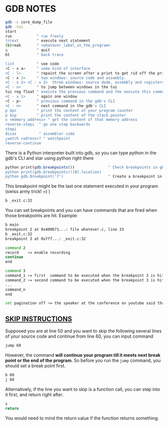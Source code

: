 # GDB NOTES

```bash
gdb -c core_dump_file
gdb -tui      
start
run           " run freely
(n)ext        " execute next statement
(b)reak       " <whatever_label_in_the_program>
q             " quit
bt            " back trace

list          " see code
<C - x a>     " some kind of interface
<C - l>       " repaint the screen after a print to get rid off the printed message
<C - x 2>     " two windows: source code and assembly.
<C - x 2> <C - x 2>  three windows: source dode, assembly and registers
<C - o>       " to jump between windows in the tui
tui reg float " execute the previous command and the execute this command to show the float registers
<C - x 1>     " again one window
<C - p>       " previous command in the gdb's CLI
<C - n>       " next command in the gdb's CLI
p $pc         " print the content of your program counter
p $sp         " print the content of the stack pointer
x <memory_address> " get the content of that memory address
reverse-stepi  " go one step backwards
stepi
disas          " assembler code
¿watch <adress>? " watchpoint
reverse-continue
```

There is a Python interpreter built into gdb, so you can type python in the gdb's CLI and star using python right there

```bash
python print(gdb.breakpoints())               " Check breakpoints in gbd using the built-in python
python print(gdb.breakpoints()[0].location)    
python gdb.Breakpoint('7')                    " Create a breakpoint in the code using the built-in python
```

This breakpoint might be the last one statement executed in your program (swiss army trick! =)  )

```bash
b _exit.c:32
```

You can set breakpoints and you can have commands that are fired when those breakpoints are hit.
Example:

```bash
b main
breakpoint 2 at 0x400671...: file whatever.c, line 33
b _exit.c:32
breakpoint 3 at 0x7ff...: _exit.c:32

command 2
record    <= enable recording
continue
end

command 3
command_1 <= first  command to be executed when the breakpoint 3 is hit
command_2 <= second command to be executed when the breakpoint 3 is hit
...
command_n
end

set pagination off <= the speaker at the conference on youtube said that he turned this off because it could be annoying
```

## [SKIP INSTRUCTIONS](http://www.toptip.ca/2010/06/gdb-skip-instructions-or-lines-while.html)

Supposed you are at line 50 and you want to skip the following several lines of your source code and continue from line 60, you can input command

```bash
jump 60
```

However, the command **will continue your program till it meets next break point or the end of the program**.
So before you run the `jump` command, you should set a break point first.

```bash
b 60
j 60
```

Alternatively, if the line you want to skip is a function call, you can step into it first, and return right after.

```bash
s
return
```

You would need to mind the return value if the function returns something.
